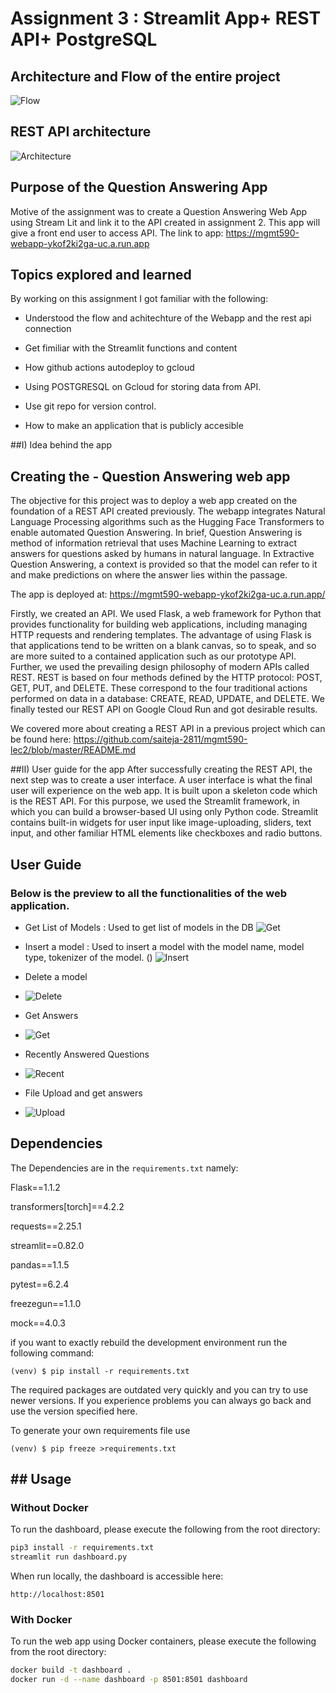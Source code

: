 # Assignment 3 : Streamlit App+ REST API+ PostgreSQL

## Architecture and Flow of the entire project 

![Flow](images/api_flow.png)

## REST API architecture

![Architecture](images/Blank_diagram.png)

## Purpose of the Question Answering App

Motive of the assignment was to create a Question Answering Web App using Stream Lit and link it to the API created in assignment 2. This app will give a front end user to access API.
The link to app: https://mgmt590-webapp-ykof2ki2ga-uc.a.run.app

## Topics explored and learned

By working on this assignment I got familiar with the following:

- Understood the flow and achitechture of the Webapp and the rest api connection

- Get fimiliar with the Streamlit functions and content

- How github actions autodeploy to gcloud

- Using POSTGRESQL on Gcloud for storing data from API.

- Use git repo for version control.

- How to make an application that is publicly accesible

##I) Idea behind the app 
## Creating the - Question Answering web app
The objective for this project was to deploy a web app created on the foundation of a REST API created previously.
The webapp integrates Natural Language Processing algorithms such as the Hugging Face Transformers to enable automated Question Answering. 
In brief, Question Answering is method of information retrieval that uses Machine Learning to extract answers for questions asked by humans in natural language. In Extractive Question Answering, a context is provided so that the model can refer to it and make predictions on where the answer lies within the passage.

The app is deployed at: https://mgmt590-webapp-ykof2ki2ga-uc.a.run.app/

Firstly, we created an API. We used Flask, a web framework for Python that provides functionality for building web applications, including managing HTTP requests and rendering templates. The advantage of using Flask is that applications tend to be written on a blank canvas, so to speak, and so are more suited to a contained application such as our prototype API. Further, we used the prevailing design philosophy of modern APIs called REST. REST is based on four methods defined by the HTTP protocol: POST, GET, PUT, and DELETE. These correspond to the four traditional actions performed on data in a database: CREATE, READ, UPDATE, and DELETE. We finally tested our REST API on Google Cloud Run and got desirable results. 

We covered more about creating a REST API in a previous project which can be found here: https://github.com/saiteja-2811/mgmt590-lec2/blob/master/README.md

##II)  User guide for the app 
After successfully creating the REST API, the next step was to create a user interface. A user interface is what the final user will experience on the web app. 
It is built upon a skeleton code which is the REST API. 
For this purpose, we used the Streamlit framework, in which you can build a browser-based UI using only Python code. 
Streamlit contains built-in widgets for user input like image-uploading, sliders, text input, and other familiar HTML elements like checkboxes and radio buttons.

## User Guide

### Below is the preview to all the functionalities of the web application.

- Get List of Models : Used to get list of models in the DB 
![Get](images/List.PNG)

- Insert a model : Used to insert a model with the model name, model type, tokenizer of the model. ()
![Insert](images/Add.PNG)

- Delete a model
- ![Delete](images/Delete.PNG)

- Get Answers
- ![Get](images/Answer.PNG)

- Recently Answered Questions
- ![Recent](images/Recent.PNG)

- File Upload and get answers
- ![Upload](images/Upload.PNG)

## Dependencies

The Dependencies are in the `requirements.txt` namely:

Flask==1.1.2

transformers[torch]==4.2.2

requests==2.25.1

streamlit==0.82.0

pandas==1.1.5

pytest==6.2.4

freezegun==1.1.0

mock==4.0.3

if you want to exactly rebuild the development environment
run the following command:

    (venv) $ pip install -r requirements.txt
    
The required packages are outdated very quickly and you can try to use newer versions.
If you experience problems you can always go back and use the version specified here.

To generate your own requirements file use

    (venv) $ pip freeze >requirements.txt
## ## Usage
### Without Docker
To run the dashboard, please execute the following from the root directory:
```bash
pip3 install -r requirements.txt
streamlit run dashboard.py
```
When run locally, the dashboard is accessible here:
```
http://localhost:8501
```

### With Docker
To run the web app using Docker containers, please execute the following from the root directory:
```bash
docker build -t dashboard .
docker run -d --name dashboard -p 8501:8501 dashboard
```
 
 
 
